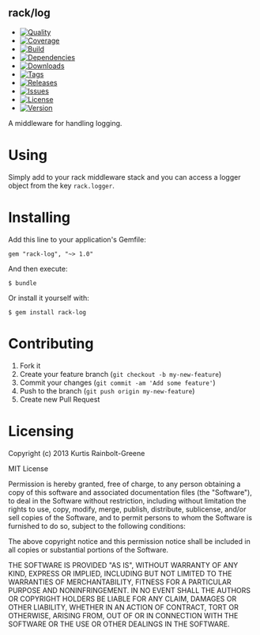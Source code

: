rack/log
--------------------

  - [![Quality](http://img.shields.io/codeclimate/github/krainboltgreene/rack-log.gem.svg?style=flat-square)](https://codeclimate.com/github/krainboltgreene/rack-log.gem)
  - [![Coverage](http://img.shields.io/codeclimate/coverage/github/krainboltgreene/rack-log.gem.svg?style=flat-square)](https://codeclimate.com/github/krainboltgreene/rack-log.gem)
  - [![Build](http://img.shields.io/travis-ci/krainboltgreene/rack-log.gem.svg?style=flat-square)](https://travis-ci.org/krainboltgreene/rack-log.gem)
  - [![Dependencies](http://img.shields.io/gemnasium/krainboltgreene/rack-log.gem.svg?style=flat-square)](https://gemnasium.com/krainboltgreene/rack-log.gem)
  - [![Downloads](http://img.shields.io/gem/dtv/rack-log.svg?style=flat-square)](https://rubygems.org/gems/rack-log)
  - [![Tags](http://img.shields.io/github/tag/krainboltgreene/rack-log.gem.svg?style=flat-square)](http://github.com/krainboltgreene/rack-log.gem/tags)
  - [![Releases](http://img.shields.io/github/release/krainboltgreene/rack-log.gem.svg?style=flat-square)](http://github.com/krainboltgreene/rack-log.gem/releases)
  - [![Issues](http://img.shields.io/github/issues/krainboltgreene/rack-log.gem.svg?style=flat-square)](http://github.com/krainboltgreene/rack-log.gem/issues)
  - [![License](http://img.shields.io/badge/license-MIT-brightgreen.svg?style=flat-square)](http://opensource.org/licenses/MIT)
  - [![Version](http://img.shields.io/gem/v/rack-log.svg?style=flat-square)](https://rubygems.org/gems/rack-log)

A middleware for handling logging.


Using
=====

Simply add to your rack middleware stack and you can access a logger object from the key `rack.logger`.


Installing
==========

Add this line to your application's Gemfile:

    gem "rack-log", "~> 1.0"

And then execute:

    $ bundle

Or install it yourself with:

    $ gem install rack-log


Contributing
============

  1. Fork it
  2. Create your feature branch (`git checkout -b my-new-feature`)
  3. Commit your changes (`git commit -am 'Add some feature'`)
  4. Push to the branch (`git push origin my-new-feature`)
  5. Create new Pull Request


Licensing
=========

Copyright (c) 2013 Kurtis Rainbolt-Greene

MIT License

Permission is hereby granted, free of charge, to any person obtaining
a copy of this software and associated documentation files (the
"Software"), to deal in the Software without restriction, including
without limitation the rights to use, copy, modify, merge, publish,
distribute, sublicense, and/or sell copies of the Software, and to
permit persons to whom the Software is furnished to do so, subject to
the following conditions:

The above copyright notice and this permission notice shall be
included in all copies or substantial portions of the Software.

THE SOFTWARE IS PROVIDED "AS IS", WITHOUT WARRANTY OF ANY KIND,
EXPRESS OR IMPLIED, INCLUDING BUT NOT LIMITED TO THE WARRANTIES OF
MERCHANTABILITY, FITNESS FOR A PARTICULAR PURPOSE AND
NONINFRINGEMENT. IN NO EVENT SHALL THE AUTHORS OR COPYRIGHT HOLDERS BE
LIABLE FOR ANY CLAIM, DAMAGES OR OTHER LIABILITY, WHETHER IN AN ACTION
OF CONTRACT, TORT OR OTHERWISE, ARISING FROM, OUT OF OR IN CONNECTION
WITH THE SOFTWARE OR THE USE OR OTHER DEALINGS IN THE SOFTWARE.
